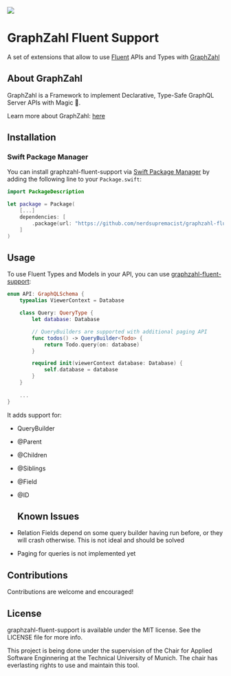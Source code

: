 ![](https://github.com/nerdsupremacist/GraphZahl/raw/master/logo.png)


# GraphZahl Fluent Support
A set of extensions that allow to use [Fluent](https://github.com/vapor/fluent) APIs and Types with [GraphZahl](https://github.com/nerdsupremacist/GraphZahl)

## About GraphZahl

GraphZahl is a Framework to implement Declarative, Type-Safe GraphQL Server APIs with Magic 🎩.

Learn more about GraphZahl: [here](https://github.com/nerdsupremacist/GraphZahl)

## Installation
### Swift Package Manager

You can install graphzahl-fluent-support via [Swift Package Manager](https://swift.org/package-manager/) by adding the following line to your `Package.swift`:

```swift
import PackageDescription

let package = Package(
    [...]
    dependencies: [
        .package(url: "https://github.com/nerdsupremacist/graphzahl-fluent-support.git", from: "0.1.0-alpha.")
    ]
)
```

## Usage


To use Fluent Types and Models in your API, you can use [graphzahl-fluent-support](https://github.com/nerdsupremacist/graphzahl-fluent-support):

```swift
enum API: GraphQLSchema {
    typealias ViewerContext = Database

    class Query: QueryType {
        let database: Database

        // QueryBuilders are supported with additional paging API
        func todos() -> QueryBuilder<Todo> {
            return Todo.query(on: database)
        }

        required init(viewerContext database: Database) {
            self.database = database
        }
    }
    
    ...
}
```

It adds support for:

- QueryBuilder<T>
- @Parent
- @Children
- @Siblings
- @Field
- @ID
  
  ## Known Issues

- Relation Fields depend on some query builder having run before, or they will crash otherwise. This is not ideal and should be solved
- Paging for queries is not implemented yet

## Contributions
Contributions are welcome and encouraged!

## License
graphzahl-fluent-support is available under the MIT license. See the LICENSE file for more info.

This project is being done under the supervision of the Chair for Applied Software Enginnering at the Technical University of Munich. The chair has everlasting rights to use and maintain this tool.
